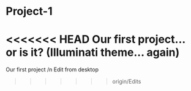 # Project-1
<<<<<<< HEAD
Our first project... or is it? (Illuminati theme... again)
=======
Our first project
/n
Edit from desktop
>>>>>>> origin/Edits
